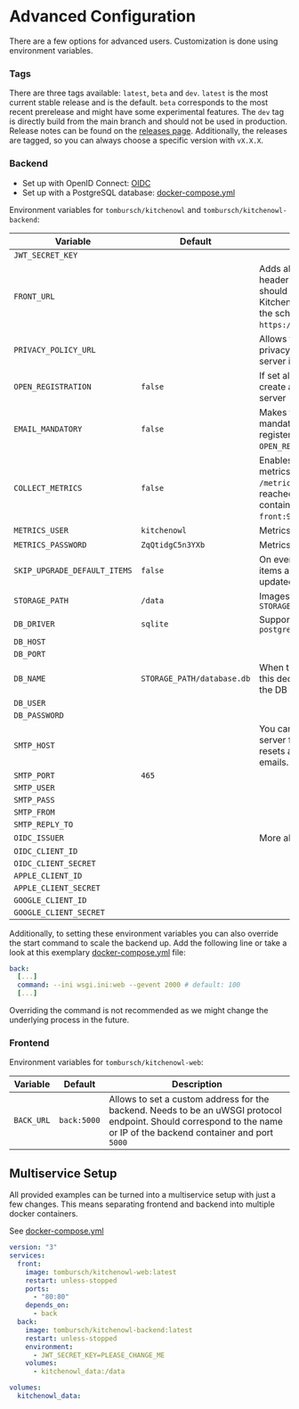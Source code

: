 # Advanced Configuration

There are a few options for advanced users. Customization is done using environment variables.

### Tags

There are three tags available: `latest`, `beta` and `dev`. `latest` is the most current stable release and is the default. `beta` corresponds to the most recent prerelease and might have some experimental features. The `dev` tag is directly build from the main branch and should not be used in production. Release notes can be found on the [releases page](https://github.com/TomBursch/kitchenowl/releases).
Additionally, the releases are tagged, so you can always choose a specific version with `vX.X.X`.

### Backend
- Set up with OpenID Connect: [OIDC](./oidc.md)
- Set up with a PostgreSQL database: [docker-compose.yml](https://github.com/TomBursch/kitchenowl/blob/main/docker-compose-postgres.yml)

Environment variables for `tombursch/kitchenowl` and `tombursch/kitchenowl-backend`:

| Variable                     | Default                    | Description                                                                                                                                           |
| ---------------------------- | -------------------------- | ----------------------------------------------------------------------------------------------------------------------------------------------------- |
| `JWT_SECRET_KEY`             |                            |                                                                                                                                                       |
| `FRONT_URL`                  |                            | Adds allow origin CORS header for the URL. If set, should exactly match KitchenOwl's URL including the schema (e.g. `https://app.kitchenowl.org`)     |
| `PRIVACY_POLICY_URL`         |                            | Allows to set a custom privacy policy for your server instance                                                                                        |
| `OPEN_REGISTRATION`          | `false`                    | If set allows anyone to create an account on your server                                                                                              |
| `EMAIL_MANDATORY`            | `false`                    | Makes the email a mandatory field when registering (Only relevant if `OPEN_REGISTRATION` is set)                                                      |
| `COLLECT_METRICS`            | `false`                    | Enables a Prometheus metrics endpoint at `/metrics/`. If enabled can be reached over the frontend container on port 9100 (e.g. `front:9100/metrics/`) |
| `METRICS_USER`               | `kitchenowl`               | Metrics basic auth username                                                                                                                           |
| `METRICS_PASSWORD`           | `ZqQtidgC5n3YXb`           | Metrics basic auth password                                                                                                                           |
| `SKIP_UPGRADE_DEFAULT_ITEMS` | `false`                    | On every restart all default items are imported and updated in every household                                                                        |
| `STORAGE_PATH`               | `/data`                    | Images are stored in `STORAGE_PATH/upload`                                                                                                            |
| `DB_DRIVER`                  | `sqlite`                   | Supported: `sqlite` and `postgresql`                                                                                                                  |
| `DB_HOST`                    |                            |                                                                                                                                                       |
| `DB_PORT`                    |                            |                                                                                                                                                       |
| `DB_NAME`                    | `STORAGE_PATH/database.db` | When the driver is `sqlite` this decides where to store the DB                                                                                        |
| `DB_USER`                    |                            |                                                                                                                                                       |
| `DB_PASSWORD`                |                            |                                                                                                                                                       |
| `SMTP_HOST`                  |                            | You can connect to an SMTP server for sending password resets and verifying user emails. This not required.                                           |
| `SMTP_PORT`                  | `465`                      |                                                                                                                                                       |
| `SMTP_USER`                  |                            |                                                                                                                                                       |
| `SMTP_PASS`                  |                            |                                                                                                                                                       |
| `SMTP_FROM`                  |                            |                                                                                                                                                       |
| `SMTP_REPLY_TO`              |                            |                                                                                                                                                       |
| `OIDC_ISSUER`                |                            | More about [OIDC](./oidc.md)                                                                                                                          |
| `OIDC_CLIENT_ID`             |                            |                                                                                                                                                       |
| `OIDC_CLIENT_SECRET`         |                            |                                                                                                                                                       |
| `APPLE_CLIENT_ID`            |                            |                                                                                                                                                       |
| `APPLE_CLIENT_SECRET`        |                            |                                                                                                                                                       |
| `GOOGLE_CLIENT_ID`           |                            |                                                                                                                                                       |
| `GOOGLE_CLIENT_SECRET`       |                            |                                                                                                                                                       |

Additionally, to setting these environment variables you can also override the start command to scale the backend up.
Add the following line or take a look at this exemplary [docker-compose.yml](https://github.com/TomBursch/kitchenowl/blob/main/docker-compose-postgres.yml) file:

```yml
back:
  [...]
  command: --ini wsgi.ini:web --gevent 2000 # default: 100
  [...]
```

Overriding the command is not recommended as we might change the underlying process in the future.

### Frontend

Environment variables for `tombursch/kitchenowl-web`:

| Variable   | Default     | Description                                                                                                                                                          |
| ---------- | ----------- | -------------------------------------------------------------------------------------------------------------------------------------------------------------------- |
| `BACK_URL` | `back:5000` | Allows to set a custom address for the backend. Needs to be an uWSGI protocol endpoint. Should correspond to the name or IP of the backend container and port `5000` |

## Multiservice Setup
All provided examples can be turned into a multiservice setup with just a few changes. This means separating frontend and backend into multiple docker containers.


See [docker-compose.yml](https://github.com/TomBursch/kitchenowl/blob/main/docker-compose.yml)
```yml
version: "3"
services:
  front:
    image: tombursch/kitchenowl-web:latest
    restart: unless-stopped
    ports:
      - "80:80"
    depends_on:
      - back
  back:
    image: tombursch/kitchenowl-backend:latest
    restart: unless-stopped
    environment:
      - JWT_SECRET_KEY=PLEASE_CHANGE_ME
    volumes:
      - kitchenowl_data:/data

volumes:
  kitchenowl_data:
```
